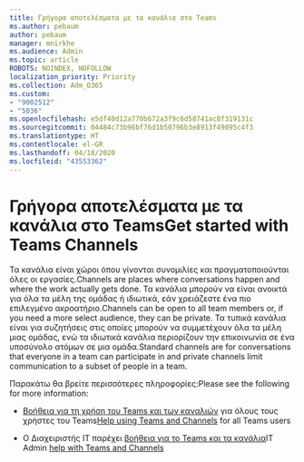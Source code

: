 ```yaml
---
title: Γρήγορα αποτελέσματα με τα κανάλια στο Teams
ms.author: pebaum
author: pebaum
manager: mnirkhe
ms.audience: Admin
ms.topic: article
ROBOTS: NOINDEX, NOFOLLOW
localization_priority: Priority
ms.collection: Adm_O365
ms.custom:
- "9002512"
- "5036"
ms.openlocfilehash: e5df40d12a770b672a3f9c6d58741ac8f319131c
ms.sourcegitcommit: 04484c73b96bf76d1b50796b3e8913f49095c4f3
ms.translationtype: HT
ms.contentlocale: el-GR
ms.lasthandoff: 04/18/2020
ms.locfileid: "43553362"
---
```

# <a name="get-started-with-teams-channels"></a><span data-ttu-id="e6775-102">Γρήγορα αποτελέσματα με τα κανάλια στο Teams</span><span class="sxs-lookup"><span data-stu-id="e6775-102">Get started with Teams Channels</span></span>

<span data-ttu-id="e6775-103">Τα κανάλια είναι χώροι όπου γίνονται συνομιλίες και πραγματοποιούνται όλες οι εργασίες.</span><span class="sxs-lookup"><span data-stu-id="e6775-103">Channels are places where conversations happen and where the work actually gets done.</span></span> <span data-ttu-id="e6775-104">Τα κανάλια μπορούν να είναι ανοικτά για όλα τα μέλη της ομάδας ή ιδιωτικά, εάν χρειάζεστε ένα πιο επιλεγμένο ακροατήριο.</span><span class="sxs-lookup"><span data-stu-id="e6775-104">Channels can be open to all team members or, if you need a more select audience, they can be private.</span></span> <span data-ttu-id="e6775-105">Τα τυπικά κανάλια είναι για συζητήσεις στις οποίες μπορούν να συμμετέχουν όλα τα μέλη μιας ομάδας, ενώ τα ιδιωτικά κανάλια περιορίζουν την επικοινωνία σε ένα υποσύνολο ατόμων σε μια ομάδα.</span><span class="sxs-lookup"><span data-stu-id="e6775-105">Standard channels are for conversations that everyone in a team can participate in and private channels limit communication to a subset of people in a team.</span></span>

<span data-ttu-id="e6775-106">Παρακάτω θα βρείτε περισσότερες πληροφορίες:</span><span class="sxs-lookup"><span data-stu-id="e6775-106">Please see the following for more information:</span></span>

- <span data-ttu-id="e6775-107">[Βοήθεια για τη χρήση του Teams και των καναλιών](https://support.office.com/article/teams-and-channels-df38ae23-8f85-46d3-b071-cb11b9de5499) για όλους τους χρήστες του Teams</span><span class="sxs-lookup"><span data-stu-id="e6775-107">[Help using Teams and Channels](https://support.office.com/article/teams-and-channels-df38ae23-8f85-46d3-b071-cb11b9de5499) for all Teams users</span></span>

- <span data-ttu-id="e6775-108">O Διαχειριστής IT παρέχει [βοήθεια για το Teams και τα κανάλια](https://docs.microsoft.com/microsoftteams/teams-channels-overview)</span><span class="sxs-lookup"><span data-stu-id="e6775-108">IT Admin [help with Teams and Channels](https://docs.microsoft.com/microsoftteams/teams-channels-overview)</span></span> 
